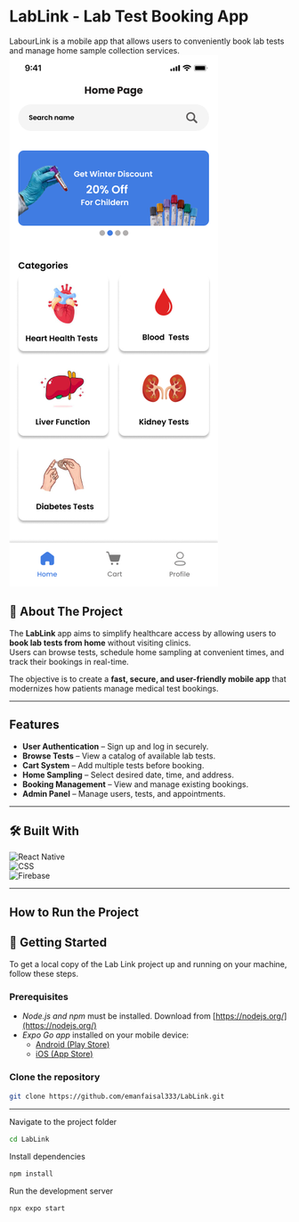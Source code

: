 # **LabLink - Lab Test Booking App**
LabourLink is a mobile app that allows users to conveniently book lab tests and manage home sample collection services.
[![Product Screenshot](screenshots/about.png)](https://github.com/emanfaisal333/LabLink)

## 📖 **About The Project**

The **LabLink** app aims to simplify healthcare access by allowing users to **book lab tests from home** without visiting clinics.  
Users can browse tests, schedule home sampling at convenient times, and track their bookings in real-time.  

The objective is to create a **fast, secure, and user-friendly mobile app** that modernizes how patients manage medical test bookings.

---

## **Features**

- **User Authentication** – Sign up and log in securely.  
- **Browse Tests** – View a catalog of available lab tests.  
- **Cart System** – Add multiple tests before booking.  
- **Home Sampling** – Select desired date, time, and address.  
- **Booking Management** – View and manage existing bookings.  
- **Admin Panel** – Manage users, tests, and appointments.  

---

## 🛠️ **Built With**

![React Native](https://img.shields.io/badge/Frontend-React%20Native-61DAFB?style=for-the-badge&logo=react)  
![CSS](https://img.shields.io/badge/Styling-CSS-264de4?style=for-the-badge&logo=css3&logoColor=white)  
![Firebase](https://img.shields.io/badge/Backend-Firebase-FFCA28?style=for-the-badge&logo=firebase)

---

## **How to Run the Project**

## 🚀 Getting Started

To get a local copy of the Lab Link project up and running on your machine, follow these steps.

### Prerequisites

- *Node.js and npm* must be installed. Download from [https://nodejs.org/](https://nodejs.org/)
- *Expo Go app* installed on your mobile device:
  - [Android (Play Store)](https://play.google.com/store/apps/details?id=host.exp.exponent)
  - [iOS (App Store)](https://apps.apple.com/app/expo-go/id982107779)

### **Clone the repository**
```bash
git clone https://github.com/emanfaisal333/LabLink.git
```
---
Navigate to the project folder
```bash
cd LabLink
```
Install dependencies
```bash
npm install
```
Run the development server
```bash
npx expo start
```
